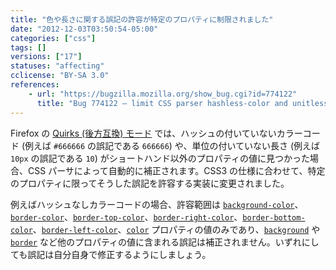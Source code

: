 ```yaml
---
title: "色や長さに関する誤記の許容が特定のプロパティに制限されました"
date: "2012-12-03T03:50:54-05:00"
categories: ["css"]
tags: []
versions: ["17"]
statuses: "affecting"
cclicense: "BY-SA 3.0"
references:
    - url: "https://bugzilla.mozilla.org/show_bug.cgi?id=774122"
      title: "Bug 774122 – limit CSS parser hashless-color and unitless-length quirks to only the properties that need them"
---
```

Firefox の [Quirks (後方互換) モード](https://developer.mozilla.org/ja/docs/Mozilla_Quirks_Mode_Behavior) では、ハッシュの付いていないカラーコード (例えば `#666666` の誤記である `666666`) や、単位の付いていない長さ (例えば `10px` の誤記である `10`) がショートハンド以外のプロパティの値に見つかった場合、CSS パーサによって自動的に補正されます。CSS3 の仕様に合わせて、特定のプロパティに限ってそうした誤記を許容する実装に変更されました。

例えばハッシュなしカラーコードの場合、許容範囲は [`background-color`](https://developer.mozilla.org/ja/docs/CSS/background-color)、[`border-color`](https://developer.mozilla.org/ja/docs/CSS/border-color)、[`border-top-color`](https://developer.mozilla.org/ja/docs/CSS/border-top-color)、[`border-right-color`](https://developer.mozilla.org/ja/docs/CSS/border-right-color)、[`border-bottom-color`](https://developer.mozilla.org/ja/docs/CSS/border-bottom-color)、[`border-left-color`](https://developer.mozilla.org/ja/docs/CSS/border-left-color)、[`color`](https://developer.mozilla.org/ja/docs/CSS/color) プロパティの値のみであり、[`background`](https://developer.mozilla.org/ja/docs/CSS/background) や [`border`](https://developer.mozilla.org/ja/docs/CSS/border) など他のプロパティの値に含まれる誤記は補正されません。いずれにしても誤記は自分自身で修正するようにしましょう。
